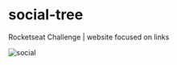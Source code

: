 # social-tree
Rocketseat Challenge | website focused on links

![social](https://user-images.githubusercontent.com/95758854/190925549-277d0f2e-9b7b-415d-af85-5085da5c111c.png)


